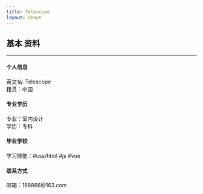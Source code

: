 ```yaml
---
title: Telescope
layout: about
---
```

<div class="container">
   <div class="section-title center">
     <h2>基本 <strong>资料</strong></h2>
     <hr>
     </div>
   <div class="space"></div>
   <div class="row">
     <div class="col-md-3 col-sm-6 service"> <i class="fa fa-laptop"></i>
       <h4><strong>个人信息</strong></h4>
       <p>
	英文名: Telescope &nbsp; <br />
	籍贯：中国
	</p>
     </div>
     <div class="col-md-3 col-sm-6 service"> <i class="fa fa-code"></i>
       <h4><strong>专业学历</strong></h4>
  <p>
	    专业：室内设计<br />
	     学历：专科<br />
	
</p>
     </div>
     <div class="col-md-3 col-sm-6 service"> <i class="fa fa-rocket"></i>
       <h4><strong>毕业学校</strong></h4>
  <p>
	  学习技能：#css/html  #js  #vue  
	</p>
     </div>
    <div class="col-md-3 col-sm-6 service"> <i class="fa fa-bullseye"></i>
       <h4><strong>联系方式</strong></h4>
       <p>邮箱：168866@163.com</p><br/>
     </div>
   </div>
 </div>

